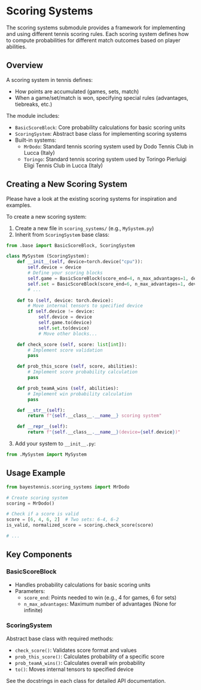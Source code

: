 # Scoring Systems

The scoring systems submodule provides a framework for implementing and using different tennis scoring rules. Each scoring system defines how to compute probabilities for different match outcomes based on player abilities.

## Overview

A scoring system in tennis defines:
- How points are accumulated (games, sets, match)
- When a game/set/match is won, specifying special rules (advantages, tiebreaks, etc.)

The module includes:
- `BasicScoreBlock`: Core probability calculations for basic scoring units
- `ScoringSystem`: Abstract base class for implementing scoring systems
- Built-in systems:
  - `MrDodo`: Standard tennis scoring system used by Dodo Tennis Club in Lucca (Italy)
  - `Toringo`: Standard tennis scoring system used by Toringo Pierluigi Eligi Tennis Club in Lucca (Italy)

## Creating a New Scoring System

Please have a look at the existing scoring systems for inspiration and examples.

To create a new scoring system:

1. Create a new file in `scoring_systems/` (e.g., `MySystem.py`)
2. Inherit from `ScoringSystem` base class:

```python
from .base import BasicScoreBlock, ScoringSystem

class MySystem (ScoringSystem):
    def __init__(self, device=torch.device("cpu")):
        self.device = device
        # Define your scoring blocks
        self.game = BasicScoreBlock(score_end=4, n_max_advantages=1, device=device)
        self.set = BasicScoreBlock(score_end=6, n_max_advantages=1, device=device)
        # ...

    def to (self, device: torch.device):
        # Move internal tensors to specified device
        if self.device != device:
            self.device = device
            self.game.to(device)
            self.set.to(device)
            # Move other blocks...

    def check_score (self, score: list[int]):
        # Implement score validation
        pass

    def prob_this_score (self, score, abilities):
        # Implement score probability calculation
        pass

    def prob_teamA_wins (self, abilities):
        # Implement win probability calculation
        pass

    def __str__(self):
        return f"{self.__class__.__name__} scoring system"

    def __repr__(self):
        return f"{self.__class__.__name__}(device={self.device})"
```

3. Add your system to `__init__.py`:
```python
from .MySystem import MySystem
```

## Usage Example

```python
from bayestennis.scoring_systems import MrDodo

# Create scoring system
scoring = MrDodo()

# Check if a score is valid
score = [6, 4, 6, 2]  # Two sets: 6-4, 6-2
is_valid, normalized_score = scoring.check_score(score)

# ...
```

## Key Components

### BasicScoreBlock
- Handles probability calculations for basic scoring units
- Parameters:
  - `score_end`: Points needed to win (e.g., 4 for games, 6 for sets)
  - `n_max_advantages`: Maximum number of advantages (None for infinite)

### ScoringSystem
Abstract base class with required methods:
- `check_score()`: Validates score format and values
- `prob_this_score()`: Calculates probability of a specific score
- `prob_teamA_wins()`: Calculates overall win probability
- `to()`: Moves internal tensors to specified device

See the docstrings in each class for detailed API documentation.

